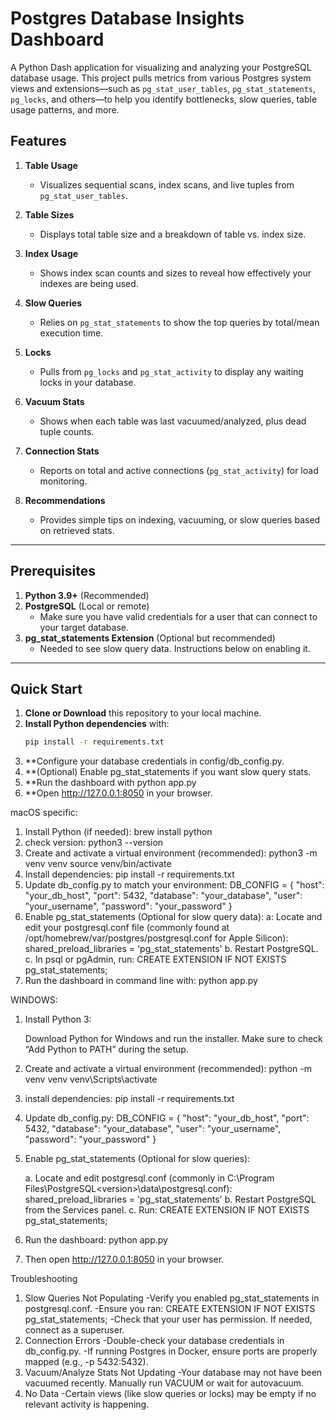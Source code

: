 # Postgres Database Insights Dashboard

A Python Dash application for visualizing and analyzing your PostgreSQL database usage. This project pulls metrics from various Postgres system views and extensions—such as `pg_stat_user_tables`, `pg_stat_statements`, `pg_locks`, and others—to help you identify bottlenecks, slow queries, table usage patterns, and more.

## Features

1. **Table Usage**  
   - Visualizes sequential scans, index scans, and live tuples from `pg_stat_user_tables`.

2. **Table Sizes**  
   - Displays total table size and a breakdown of table vs. index size.

3. **Index Usage**  
   - Shows index scan counts and sizes to reveal how effectively your indexes are being used.

4. **Slow Queries**  
   - Relies on `pg_stat_statements` to show the top queries by total/mean execution time.

5. **Locks**  
   - Pulls from `pg_locks` and `pg_stat_activity` to display any waiting locks in your database.

6. **Vacuum Stats**  
   - Shows when each table was last vacuumed/analyzed, plus dead tuple counts.

7. **Connection Stats**  
   - Reports on total and active connections (`pg_stat_activity`) for load monitoring.

8. **Recommendations**  
   - Provides simple tips on indexing, vacuuming, or slow queries based on retrieved stats.

---

## Prerequisites

1. **Python 3.9+** (Recommended)
2. **PostgreSQL** (Local or remote)
   - Make sure you have valid credentials for a user that can connect to your target database.
3. **pg_stat_statements Extension** (Optional but recommended)
   - Needed to see slow query data. Instructions below on enabling it.

---

## Quick Start

1. **Clone or Download** this repository to your local machine.
2. **Install Python dependencies** with:
   ```bash
   pip install -r requirements.txt
3. **Configure your database credentials in config/db_config.py.
4. **(Optional) Enable pg_stat_statements if you want slow query stats.
5. **Run the dashboard with python app.py
6. **Open http://127.0.0.1:8050 in your browser.


macOS specific:

1. Install Python (if needed): brew install python
2. check version: python3 --version
3. Create and activate a virtual environment (recommended): python3 -m venv venv
source venv/bin/activate
4. Install dependencies: pip install -r requirements.txt
5. Update db_config.py to match your environment:
DB_CONFIG = {
    "host": "your_db_host",
    "port": 5432,
    "database": "your_database",
    "user": "your_username",
    "password": "your_password"
}
6. Enable pg_stat_statements (Optional for slow query data):
   a: Locate and edit your postgresql.conf file (commonly found at /opt/homebrew/var/postgres/postgresql.conf for Apple Silicon): shared_preload_libraries = 'pg_stat_statements'
   b. Restart PostgreSQL.
   c. In psql or pgAdmin, run: CREATE EXTENSION IF NOT EXISTS pg_stat_statements;
7. Run the dashboard in command line with: python app.py



WINDOWS:

1. Install Python 3:

      Download Python for Windows and run the installer.
      Make sure to check “Add Python to PATH” during the setup.
      
2. Create and activate a virtual environment (recommended): python -m venv venv
venv\Scripts\activate

3. install dependencies: pip install -r requirements.txt


4. Update db_config.py: DB_CONFIG = {
    "host": "your_db_host",
    "port": 5432,
    "database": "your_database",
    "user": "your_username",
    "password": "your_password"
}

5. Enable pg_stat_statements (Optional for slow queries):

   a. Locate and edit postgresql.conf (commonly in C:\Program Files\PostgreSQL\<version>\data\postgresql.conf): shared_preload_libraries = 'pg_stat_statements'
   b. Restart PostgreSQL from the Services panel.
   c. Run: CREATE EXTENSION IF NOT EXISTS pg_stat_statements;

6. Run the dashboard: python app.py


7. Then open http://127.0.0.1:8050 in your browser.


Troubleshooting
1. Slow Queries Not Populating
      -Verify you enabled pg_stat_statements in postgresql.conf.
      -Ensure you ran: CREATE EXTENSION IF NOT EXISTS pg_stat_statements;
      -Check that your user has permission. If needed, connect as a superuser.
2. Connection Errors
      -Double-check your database credentials in db_config.py.
      -If running Postgres in Docker, ensure ports are properly mapped (e.g., -p 5432:5432).
3. Vacuum/Analyze Stats Not Updating
      -Your database may not have been vacuumed recently. Manually run VACUUM or wait for autovacuum.
4. No Data
      -Certain views (like slow queries or locks) may be empty if no relevant activity is happening.





